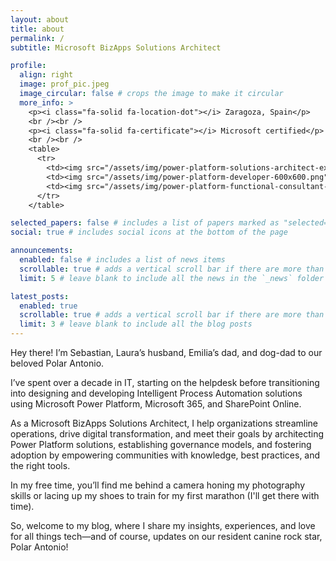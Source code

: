 ```yaml
---
layout: about
title: about
permalink: /
subtitle: Microsoft BizApps Solutions Architect

profile:
  align: right
  image: prof_pic.jpeg
  image_circular: false # crops the image to make it circular
  more_info: >
    <p><i class="fa-solid fa-location-dot"></i> Zaragoza, Spain</p>
    <br /><br />
    <p><i class="fa-solid fa-certificate"></i> Microsoft certified</p>
    <br /><br />
    <table>
      <tr>
        <td><img src="/assets/img/power-platform-solutions-architect-expert-600x600.png" alt="Power Platform Solutions Architect Expert" style="width:100px;height:100px;"></td>
        <td><img src="/assets/img/power-platform-developer-600x600.png" alt="Power Platform Developer" style="width:100px;height:100px;"></td>
        <td><img src="/assets/img/power-platform-functional-consultant-600x600.png" alt="Power Platform Functional Consultant" style="width:100px;height:100px;"></td>
      </tr>
    </table>

selected_papers: false # includes a list of papers marked as "selected={true}"
social: true # includes social icons at the bottom of the page

announcements:
  enabled: false # includes a list of news items
  scrollable: true # adds a vertical scroll bar if there are more than 3 news items
  limit: 5 # leave blank to include all the news in the `_news` folder

latest_posts:
  enabled: true
  scrollable: true # adds a vertical scroll bar if there are more than 3 new posts items
  limit: 3 # leave blank to include all the blog posts
---
```


Hey there! I’m Sebastian, Laura’s husband, Emilia’s dad, and dog-dad to our beloved Polar Antonio.

I’ve spent over a decade in IT, starting on the helpdesk before transitioning into designing and developing Intelligent Process Automation solutions using Microsoft Power Platform, Microsoft 365, and SharePoint Online.

As a Microsoft BizApps Solutions Architect, I help organizations streamline operations, drive digital transformation, and meet their goals by architecting Power Platform solutions, establishing governance models, and fostering adoption by empowering communities with knowledge, best practices, and the right tools.

In my free time, you’ll find me behind a camera honing my photography skills or lacing up my shoes to train for my first marathon (I'll get there with time).

So, welcome to my blog, where I share my insights, experiences, and love for all things tech—and of course, updates on our resident canine rock star, Polar Antonio!
